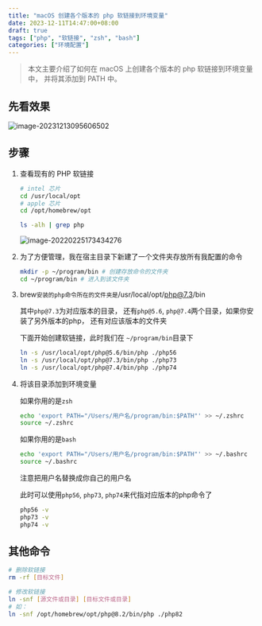 ```yaml
---
title: "macOS 创建各个版本的 php 软链接到环境变量"
date: 2023-12-11T14:47:00+08:00
draft: true
tags: ["php", "软链接", "zsh", "bash"]
categories: ["环境配置"]
---
```


<!--more-->

> 本文主要介绍了如何在 macOS 上创建各个版本的 php 软链接到环境变量中， 并将其添加到 PATH 中。

## 先看效果
![image-20231213095606502](https://cdn.jsdelivr.net/gh/mycherish/imgCloud/img/image-20231213095606502.png)


## 步骤

1. 查看现有的 PHP 软链接

    ```bash
    # intel 芯片
    cd /usr/local/opt
    # apple 芯片
    cd /opt/homebrew/opt
    
    ls -alh | grep php
    ```

    ![image-20220225173434276](https://cdn.jsdelivr.net/gh/mycherish/imgCloud/img/image-20220225173434276.png)

2. 为了方便管理，我在宿主目录下新建了一个文件夹存放所有我配置的命令

    ```bash
    mkdir -p ~/program/bin # 创建存放命令的文件夹
    cd ~/program/bin # 进入到该文件夹
    ```

3. brew`安装的php命令所在的文件夹是`/usr/local/opt/php@7.3/bin

    其中`php@7.3`为对应版本的目录， 还有`php@5.6`, `php@7.4`两个目录，如果你安装了另外版本的php， 还有对应该版本的文件夹

    下面开始创建软链接，此时我们在 `~/program/bin`目录下

    ```bash
    ln -s /usr/local/opt/php@5.6/bin/php ./php56
    ln -s /usr/local/opt/php@7.3/bin/php ./php73
    ln -s /usr/local/opt/php@7.4/bin/php ./php74
    ```

4. 将该目录添加到环境变量

    如果你用的是`zsh`

    ```bash
    echo 'export PATH="/Users/用户名/program/bin:$PATH"' >> ~/.zshrc
    source ~/.zshrc
    ```

    如果你用的是`bash`

    ```bash
    echo 'export PATH="/Users/用户名/program/bin:$PATH"' >> ~/.bashrc
    source ~/.bashrc
	```

    注意把用户名替换成你自己的用户名

    此时可以使用`php56`, `php73`, `php74`来代指对应版本的php命令了

    ```bash
    php56 -v
    php73 -v
    php74 -v
    ```

## 其他命令

```bash
# 删除软链接
rm -rf [目标文件]

# 修改软链接
ln -snf [源文件或目录] [目标文件或目录]
# 如：
ln -snf /opt/homebrew/opt/php@8.2/bin/php ./php82
```
